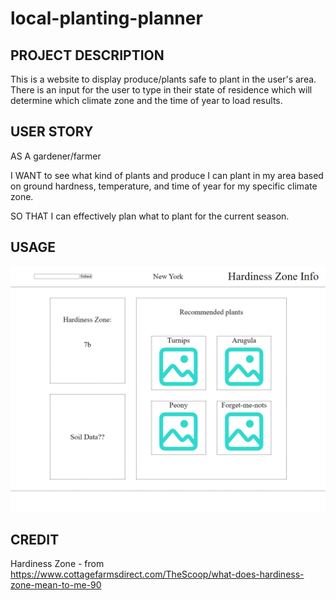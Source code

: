 # local-planting-planner

## PROJECT DESCRIPTION

This is a website to display produce/plants safe to plant in the user's area. 
There is an input for the user to type in their state of residence which will determine which climate zone and the time of year to load results.

## USER STORY

AS A gardener/farmer

I WANT to see what kind of plants and produce I can plant in my area
 based on ground hardness, temperature, and time of year for my specific climate zone.

SO THAT I can effectively plan what to plant for the current season.

## USAGE

![wireframe-img](assets/images/image.png)

## CREDIT
Hardiness Zone - from https://www.cottagefarmsdirect.com/TheScoop/what-does-hardiness-zone-mean-to-me-90